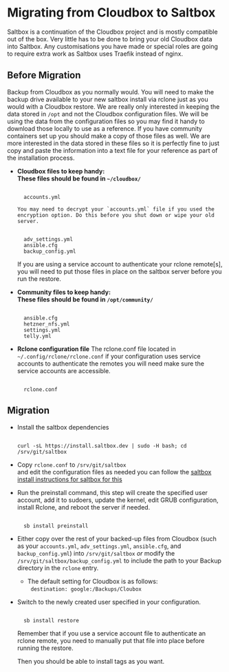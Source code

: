 # Migrating from Cloudbox to Saltbox

Saltbox is a continuation of the Cloudbox project and is mostly compatible out of the box. Very little has to be done to bring your old Cloudbox data into Saltbox. Any customisations you have made or special roles are going to require extra work as Saltbox uses Traefik instead of nginx.

## Before Migration

Backup from Cloudbox as you normally would. You will need to make the backup drive available to your new saltbox install via rclone just as you would with a Cloudbox restore. We are really only interested in keeping the data stored in `/opt` and not the Cloudbox configuration files. We will be using the data from the configuration files so you may find it handy to download those locally to use as a reference. If you have community containers set up you should make a copy of those files as well. We are more interested in the data stored in these files so it is perfectly fine to just copy and paste the information into a text file for your reference as part of the installation process.

-  **Cloudbox files to keep handy: <br />**
    **These files should be found in `~/cloudbox/`**

    ``` { .yaml }

      accounts.yml

    ```

       You may need to decrypt your `accounts.yml` file if you used the encryption option. Do this before you shut down or wipe your old server.

    ``` { .yaml }

      adv_settings.yml
      ansible.cfg
      backup_config.yml

    ```

    If you are using a service account to authenticate your rclone remote[s], you will need to put those files in place on the saltbox server before you run the restore.
    
- **Community files to keep handy: <br />**
  **These files should be found in `/opt/community/`**

    ``` { .yaml }

      ansible.cfg
      hetzner_nfs.yml
      settings.yml
      telly.yml

    ```

- **Rclone configuration file**
    The rclone.conf file located in `~/.config/rclone/rclone.conf` if your configuration uses service accounts to authenticate the remotes you will need make sure the service accounts are accessible. <br />

    ``` { .yaml }

      rclone.conf

    ```

## Migration

- Install the saltbox dependencies <br />

    ``` { .shell }

    curl -sL https://install.saltbox.dev | sudo -H bash; cd /srv/git/saltbox

    ```

- Copy `rclone.conf` to `/srv/git/saltbox` <Br/>
  and edit the configuration files as needed you can follow the [saltbox install instructions for saltbox for this](../../saltbox/install/install.md)<Br/>

- Run the preinstall command, this step will create the specified user account, add it to sudoers, update the kernel, edit GRUB configuration, install Rclone, and reboot the server if needed. <br />

    ``` { .shell }

      sb install preinstall

    ```
- Either copy over the rest of your backed-up files from Cloudbox (such as your `accounts.yml`, `adv_settings.yml`, `ansible.cfg`, and `backup_config.yml`) into `/srv/git/saltbox` *or* modify the `/srv/git/saltbox/backup_config.yml` to include the path to your Backup directory in the `rclone` entry.<br />
   - The default setting for Cloudbox is as follows: <br />
` destination: google:/Backups/Cloubox`
- Switch to the newly created user specified in your configuration. <br />

    ``` { .shell }

      sb install restore

    ```

    Remember that if you use a service account file to authenticate an rclone remote, you need to manually put that file into place before running the restore.
    
    Then you should be able to install tags as you want.
